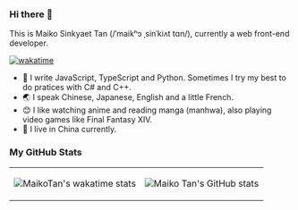 ### Hi there :clap:

This is Maiko Sinkyaet Tan (/ˈmaikʰɔ ˌsinˈkiʌt tɑn/), currently a web front-end developer.

[![wakatime](https://wakatime.com/badge/user/f237be06-5587-4b4a-804b-71c871e63b6b.svg)](https://wakatime.com/@f237be06-5587-4b4a-804b-71c871e63b6b)

- 💪 I write JavaScript, TypeScript and Python. Sometimes I try my best to do pratices with C# and C++.
- 🌏 I speak Chinese, Japanese, English and a little French.
- 😊 I like watching anime and reading manga (manhwa), also playing video games like Final Fantasy XIV.
- 🏡 I live in China currently.


### My GitHub Stats

<table>
<tbody>
<tr><td>

![MaikoTan's wakatime stats](https://github-readme-stats.vercel.app/api/wakatime?username=MaikoTan&langs_count=10&layout=compact&theme=dark)

</td>
<td>

![Maiko Tan's GitHub stats](https://github-readme-stats.vercel.app/api?username=MaikoTan&show_icons=true&count_private=true&theme=dark)

</td></tr>
</tbody>
</table>

